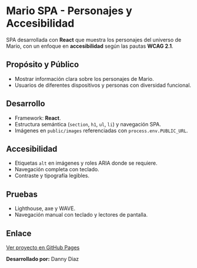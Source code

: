 # Mario SPA - Personajes y Accesibilidad

SPA desarrollada con **React** que muestra los personajes del universo de Mario, con un enfoque en **accesibilidad** según las pautas **WCAG 2.1**.

## Propósito y Público
- Mostrar información clara sobre los personajes de Mario.
- Usuarios de diferentes dispositivos y personas con diversidad funcional.

## Desarrollo
- Framework: **React**.
- Estructura semántica (`section`, `h1`, `ul`, `li`) y navegación SPA.
- Imágenes en `public/images` referenciadas con `process.env.PUBLIC_URL`.

## Accesibilidad
- Etiquetas `alt` en imágenes y roles ARIA donde se requiere.
- Navegación completa con teclado.
- Contraste y tipografía legibles.

## Pruebas
- Lighthouse, axe y WAVE.
- Navegación manual con teclado y lectores de pantalla.

## Enlace
[Ver proyecto en GitHub Pages](https://dannyd-developer.github.io/DANNY-PAGINA-SPA/)

**Desarrollado por:** Danny Diaz
